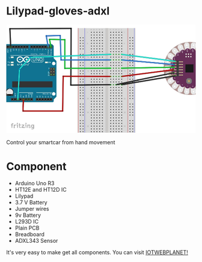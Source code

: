 # Lilypad-gloves-adxl

![GitHub Logo](/lillypad-arduino.jpg)

Control your smartcar from hand movement 
# Component 
 * Arduino Uno R3
 * HT12E and HT12D IC
 * Lilypad
 * 3.7 V Battery
 * Jumper wires
 * 9v Battery
 * L293D IC
 * Plain PCB
 * Breadboard
 * ADXL343 Sensor
 
 
 It's very easy to make get all components. You can visit [IOTWEBPLANET!](https://iotwebplanet.com)

